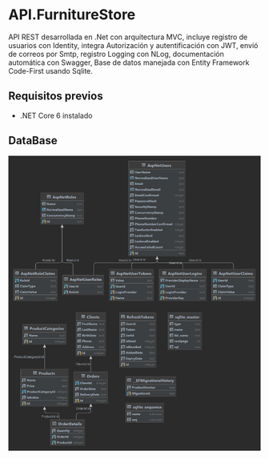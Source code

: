 # API.FurnitureStore
API REST desarrollada en .Net con arquitectura MVC, incluye registro de usuarios con Identity, integra Autorización y autentificación con JWT, envió de correos por Smtp, registro Logging con NLog, documentación automática con Swagger, Base de datos manejada con Entity Framework Code-First usando Sqlite.

## Requisitos previos
- .NET Core 6 instalado

## DataBase
![Alt text](https://raw.githubusercontent.com/bliss-21/Furniture-Store-API/main/Docs/furniture_store_BD.png)
